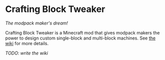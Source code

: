 # Crafting Block Tweaker

*The modpack maker's dream!*

Crafting Block Tweaker is a Minecraft mod that gives modpack makers the power to design custom single-block and multi-block machines.
See [the wiki](https://github.com/micro-collective/crafting-block-tweaker/wiki) for more details.

*TODO: write the wiki*
